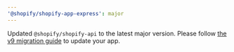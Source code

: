 ```yaml
---
'@shopify/shopify-app-express': major
---
```


Updated `@shopify/shopify-api` to the latest major version. Please follow [the v9 migration guide](https://github.com/Shopify/shopify-api-js/blob/main/packages/shopify-api/docs/migrating-to-v9.md) to update your app.
